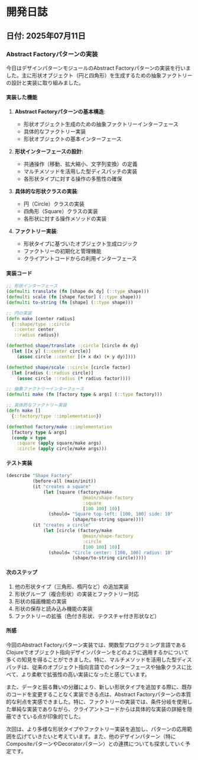 # 開発日誌

## 日付: 2025年07月11日

### Abstract Factoryパターンの実装

今日はデザインパターンモジュールのAbstract Factoryパターンの実装を行いました。主に形状オブジェクト（円と四角形）を生成するための抽象ファクトリーの設計と実装に取り組みました。

#### 実装した機能

1. **Abstract Factoryパターンの基本構造**:
   - 形状オブジェクト生成のための抽象ファクトリーインターフェース
   - 具体的なファクトリー実装
   - 形状オブジェクトの基本インターフェース

2. **形状インターフェースの設計**:
   - 共通操作（移動、拡大縮小、文字列変換）の定義
   - マルチメソッドを活用した型ディスパッチの実装
   - 各形状タイプに対する操作の多態性の確保

3. **具体的な形状クラスの実装**:
   - 円（Circle）クラスの実装
   - 四角形（Square）クラスの実装
   - 各形状に対する操作メソッドの実装

4. **ファクトリー実装**:
   - 形状タイプに基づいたオブジェクト生成ロジック
   - ファクトリーの初期化と管理機能
   - クライアントコードからの利用インターフェース

#### 実装コード

```clojure
;; 形状インターフェース
(defmulti translate (fn [shape dx dy] (::type shape)))
(defmulti scale (fn [shape factor] (::type shape)))
(defmulti to-string (fn [shape] (::type shape)))

;; 円の実装
(defn make [center radius]
  {::shape/type ::circle
   ::center center
   ::radius radius})

(defmethod shape/translate ::circle [circle dx dy]
  (let [[x y] (::center circle)]
    (assoc circle ::center [(+ x dx) (+ y dy)])))

(defmethod shape/scale ::circle [circle factor]
  (let [radius (::radius circle)]
    (assoc circle ::radius (* radius factor))))

;; 抽象ファクトリーインターフェース
(defmulti make (fn [factory type & args] (::type factory)))

;; 具体的なファクトリー実装
(defn make []
  {::factory/type ::implementation})

(defmethod factory/make ::implementation
  [factory type & args]
  (condp = type
    :square (apply square/make args)
    :circle (apply circle/make args)))
```

#### テスト実装

```clojure
(describe "Shape Factory"
          (before-all (main/init))
          (it "creates a square"
              (let [square (factory/make
                             @main/shape-factory
                             :square
                             [100 100] 10)]
                (should= "Square top-left: [100, 100] side: 10"
                         (shape/to-string square))))
          (it "creates a circle"
              (let [circle (factory/make
                             @main/shape-factory
                             :circle
                             [100 100] 10)]
                (should= "Circle center: [100, 100] radius: 10"
                         (shape/to-string circle)))))
```

#### 次のステップ

1. 他の形状タイプ（三角形、楕円など）の追加実装
2. 形状グループ（複合形状）の実装とファクトリー対応
3. 形状の描画機能の実装
4. 形状の保存と読み込み機能の実装
5. ファクトリーの拡張（色付き形状、テクスチャ付き形状など）

#### 所感

今回のAbstract Factoryパターン実装では、関数型プログラミング言語であるClojureでオブジェクト指向デザインパターンをどのように適用するかについて多くの知見を得ることができました。特に、マルチメソッドを活用した型ディスパッチは、従来のオブジェクト指向言語でのインターフェースや抽象クラスに比べて、より柔軟で拡張性の高い実装になったと感じています。

また、データと振る舞いの分離により、新しい形状タイプを追加する際に、既存のコードを変更することなく実装できる点は、Abstract Factoryパターンの本質的な利点を実感できました。特に、ファクトリーの実装では、条件分岐を使用した単純な実装でありながら、クライアントコードからは具体的な実装の詳細を隠蔽できている点が印象的でした。

次回は、より多様な形状タイプやファクトリー実装を追加し、パターンの応用範囲を広げていきたいと考えています。また、他のデザインパターン（特にCompositeパターンやDecoratorパターン）との連携についても探求していく予定です。